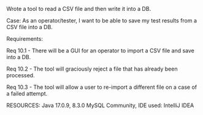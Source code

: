 Wrote a tool to read a CSV file and then write it into a DB.

Case:
As an operator/tester, I want to be able to save my test results from a CSV file into a DB.

Requirements:

Req 10.1 - There will be a GUI for an operator to import a CSV file and save into a DB.

Req 10.2 - The tool will graciously reject a file that has already been processed.

Req 10.3 - The tool will allow a user to re-import a different file on a case of a failed attempt.


RESOURCES:
Java 17.0.9, 8.3.0 MySQL Community, IDE used: IntelliJ IDEA
